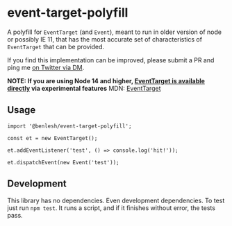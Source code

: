 # event-target-polyfill

A polyfill for `EventTarget` (and `Event`), meant to run in older version of node or possibly IE 11, that has the most accurate set of characteristics of `EventTarget` that can be provided.

If you find this implementation can be improved, please submit a PR and ping me [on Twitter via DM](https://twitter.com/benlesh).

**NOTE: If you are using Node 14 and higher, [EventTarget is available directly](https://nodejs.org/api/events.html#events_eventtarget_and_event_api) via experimental features**
MDN: [EventTarget](https://developer.mozilla.org/en-US/docs/Web/API/EventTarget)

## Usage

```
import '@benlesh/event-target-polyfill';

const et = new EventTarget();

et.addEventListener('test', () => console.log('hit!'));

et.dispatchEvent(new Event('test'));
```

## Development

This library has no dependencies. Even development dependencies. To test just run `npm test`. It runs a script, and if it finishes without error, the tests pass.

